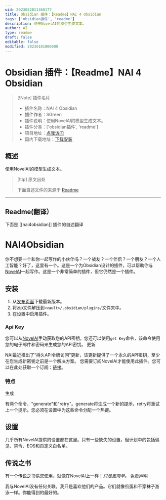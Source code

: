 ```yaml
---
uid: 2023082011360177
title: Obsidian 插件：【Readme】NAI 4 Obsidian
tags: ['obsidian插件', 'readme']
description: 使用NovelAI的模型生成文本。
author: AI
type: readme
draft: false
editable: false
modified: 20230101000000
---
```


# Obsidian 插件：【Readme】NAI 4 Obsidian

> [!Note] 插件名片
> - 插件名称：NAI 4 Obsidian
> - 插件作者：SGreen
> - 插件说明：使用NovelAI的模型生成文本。
> - 插件分类：['obsidian插件', 'readme']
> - 项目地址：[点我访问](https://github.com/SalokinGreen/NAI4Obsidian)
> - 国内下载地址：[下载安装](https://pkmer.cn/products/plugin/pluginMarket/?nai4obsidian)

## 概述

使用NovelAI的模型生成文本。



> [!tip] 原文出处
> 
>下面自述文件的来源于 [Readme](https://ghproxy.net/https://raw.githubusercontent.com/SalokinGreen/NAI4Obsidian/master/README.md)
> 

---

## Readme(翻译）

下面是 [[nai4obsidian]] 插件的自述翻译


# NAI4Obsidian

你不想要一个和你一起写作的小伙伴吗？一个战友？一个伴侣？一个朋友？一个人工智能？好了，这里有一个。这是一个为Obsidian设计的插件，可以帮助你与[NovelAI](https://novelai.net/)一起写作。这是一个非常简单的插件，但它仍然是一个插件。
## 安装

1. 从[发布页面](https://github.com/SalokinGreen/nai-obsidian-plugin)下载最新版本。
2. 将zip文件解压到`<vault>/.obsidian/plugins/`文件夹中。
3. 在设置中启用插件。
### Api Key

您可以从[NovelAI](https://novelai.net/)手动获取您的API密钥。您还可以使用`get Key`命令，该命令使用您的电子邮件和密码来生成您的API密钥。
更新

NAI最近推出了“持久API令牌访问”更新，该更新提供了一个永久的API密钥，至少在您生成新密钥之前是一个解决方案。
您需要订阅NovelAI才能使用此插件。您可以在此处获取一个订阅：[链接](https://novelai.net/)。
### 特点
生成

有两个命令，"generate"和"retry"。generate将生成一个新的提示，retry将重试上一个提示。您必须在设置中为这些命令分配一个热键。
## 设置

几乎所有NovelAI提供的设置都在这里。只有一些缺失的设置，但计划中的包括偏见、禁令、EOS和自定义白名单。
## 传说之书

有一个传说之书供您使用，就像在NovelAI上一样！_只是更简单。_
免责声明

我与NovelAI没有任何关联。我只是喜欢他们的产品。它们就像煎蛋和不穿袜子游泳一样。你能得到的最好的。



